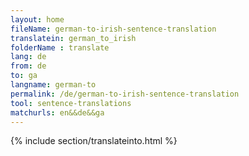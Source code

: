 ```yaml
---
layout: home
fileName: german-to-irish-sentence-translation
translatein: german_to_irish
folderName : translate
lang: de
from: de
to: ga
langname: german-to
permalink: /de/german-to-irish-sentence-translation
tool: sentence-translations
matchurls: en&&de&&ga
---
```

{% include section/translateinto.html %}
